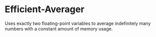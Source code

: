 Efficient-Averager
==================

Uses exactly two floating-point variables to average indefinitely many numbers with a constant amount of memory usage.
